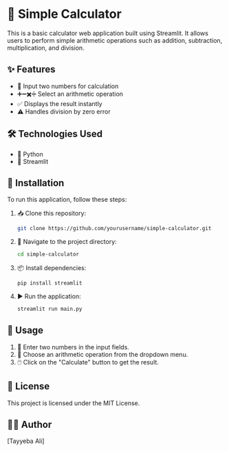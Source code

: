 # 🧮 Simple Calculator

This is a basic calculator web application built using Streamlit. It allows users to perform simple arithmetic operations such as addition, subtraction, multiplication, and division.

## ✨ Features

- 🔢 Input two numbers for calculation
- ➕➖✖️➗ Select an arithmetic operation
- ✅ Displays the result instantly
- ⚠️ Handles division by zero error

## 🛠️ Technologies Used

- 🐍 Python
- 🎈 Streamlit

## 🚀 Installation

To run this application, follow these steps:

1. 📥 Clone this repository:

   ```sh
   git clone https://github.com/yourusername/simple-calculator.git
   ```

2. 📂 Navigate to the project directory:

   ```sh
   cd simple-calculator
   ```

3. 📦 Install dependencies:

   ```sh
   pip install streamlit
   ```

4. ▶️ Run the application:

   ```sh
   streamlit run main.py
   ```

## 📌 Usage

1. 🔢 Enter two numbers in the input fields.
2. 🎯 Choose an arithmetic operation from the dropdown menu.
3. 🖱️ Click on the "Calculate" button to get the result.

## 📜 License

This project is licensed under the MIT License.

## 👨‍💻 Author

[Tayyeba Ali]

